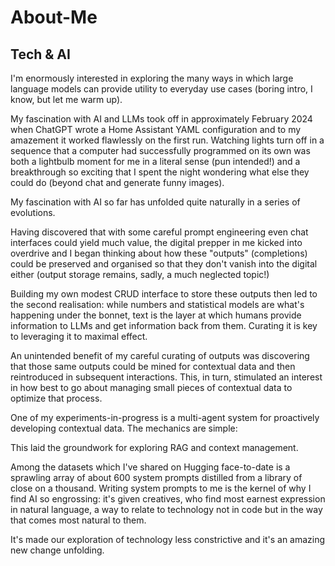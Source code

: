 # About-Me

## Tech & AI

I'm enormously interested in exploring the many ways in which large language models can provide utility to everyday use cases (boring intro, I know, but let me warm up). 

My fascination with AI and LLMs took off in approximately February 2024 when ChatGPT wrote a Home Assistant YAML configuration and to my amazement it worked flawlessly on the first run.  Watching lights turn off in a sequence that a computer had successfully programmed on its own was both a lightbulb moment for me in a literal sense (pun intended!) and a breakthrough so exciting that I spent the night wondering what else they could do (beyond chat and generate funny images).

My fascination with AI so far has unfolded quite naturally in a series of evolutions. 

Having discovered that with some careful prompt engineering even chat interfaces could yield much value, the digital prepper in me kicked into overdrive and I began thinking about how these "outputs" (completions) could be preserved and organised so that they don't vanish into the digital either (output storage remains, sadly, a much neglected topic!)

Building my own modest CRUD interface to store these outputs then led to the second realisation: while numbers and statistical models are what's happening under the bonnet, text is the layer at which humans provide information to LLMs and get information back from them. Curating it is key to leveraging it to maximal effect. 

An unintended benefit of my careful curating of outputs was discovering that those same outputs could be mined for contextual data and then reintroduced in subsequent interactions.  This, in turn, stimulated an interest in how best to go about managing small pieces of contextual data to optimize that process. 

 One of my experiments-in-progress is a multi-agent system for proactively developing contextual data. The mechanics are simple: 

This laid the groundwork for exploring RAG and context management. 

 Among the datasets which I've shared on Hugging face-to-date is a sprawling array of about 600 system prompts distilled from a library of close on a thousand. Writing system prompts to me is the kernel of why I find AI so engrossing: it's given creatives, who find most earnest expression in natural language, a way to relate to technology not in code but in the way that comes most natural to them. 

It's made our exploration of technology less constrictive and it's an amazing new change unfolding.
